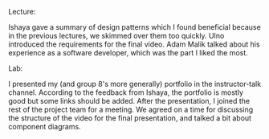 Lecture:

Ishaya gave a summary of design patterns which I found beneficial because in the
previous lectures, we skimmed over them too quickly. Ulno introduced the requirements
for the final video. Adam Malik talked about his experience as a software developer,
which was the part I liked the most.

Lab:

I presented my (and group 8's more generally) portfolio in the instructor-talk channel.
According to the feedback from Ishaya, the portfolio is mostly good but some links should
be added. After the presentation, I joined the rest of the project team for a meeting. We
agreed on a time for discussing the structure of the video for the final presentation, and
talked a bit about component diagrams.